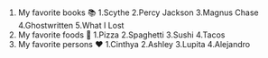 1. My favorite books 📚
  1.Scythe
  2.Percy Jackson
  3.Magnus Chase
  4.Ghostwritten
  5.What I Lost
3. My favorite foods 🥰
  1.Pizza
  2.Spaghetti
  3.Sushi
  4.Tacos
5. My favorite persons ❤️
  1.Cinthya
  2.Ashley
  3.Lupita
  4.Alejandro
